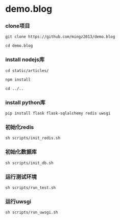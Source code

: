 # demo.blog

### clone项目
`git clone https://github.com/mingz2013/demo.blog`

`cd demo.blog`

### install nodejs库

`cd static/articles/`

`npm install`

`cd ../..`

### install python库

`pip install flask flask-sqlalchemy redis uwsgi`

### 初始化redis

`sh scripts/init_redis.sh`

### 初始化数据库

`sh scripts/init_db.sh`

### 运行测试环境

`sh scripts/run_test.sh`


### 运行uwsgi

`sh scripts/run_uwsgi.sh`

